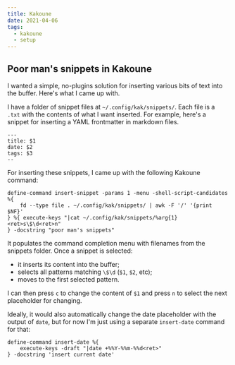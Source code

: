```yaml
---
title: Kakoune
date: 2021-04-06
tags:
  - kakoune
  - setup
---
```


## Poor man's snippets in Kakoune

I wanted a simple, no-plugins solution for inserting various bits of text into
the buffer. Here's what I came up with.

I have a folder of snippet files at `~/.config/kak/snippets/`. Each file is a
`.txt` with the contents of what I want inserted. For example, here's a snippet
for inserting a YAML frontmatter in markdown files.

```
---
title: $1
date: $2
tags: $3
--
```

For inserting these snippets, I came up with the following Kakoune command:

```
define-command insert-snippet -params 1 -menu -shell-script-candidates %{
    fd --type file . ~/.config/kak/snippets/ | awk -F '/' '{print $NF}'
} %{ execute-keys "|cat ~/.config/kak/snippets/%arg{1}<ret>s\$\d<ret>n"
} -docstring "poor man's snippets"
```

It populates the command completion menu with filenames from the snippets
folder. Once a snippet is selected:

- it inserts its content into the buffer;
- selects all patterns matching `\$\d` (`$1`, `$2`, etc);
- moves to the first selected pattern.

I can then press `c` to change the content of `$1` and press `n` to select the
next placeholder for changing.

Ideally, it would also automatically change the date placeholder with the output
of `date`, but for now I'm just using a separate `insert-date` command for that:

```
define-command insert-date %{
    execute-keys -draft "|date +%%Y-%%m-%%d<ret>"
} -docstring 'insert current date'
```
